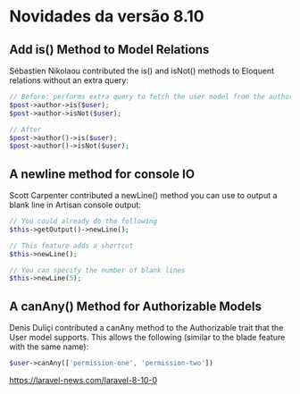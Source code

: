 # Novidades da versão 8.10

## Add is() Method to Model Relations

Sébastien Nikolaou contributed the is() and isNot() methods to Eloquent relations without an extra query:
```php
// Before: performs extra query to fetch the user model from the author relation
$post->author->is($user);
$post->author->isNot($user);

// After
$post->author()->is($user);
$post->author()->isNot($user);
```

## A newline method for console IO

Scott Carpenter contributed a newLine() method you can use to output a blank line in Artisan console output:
```php
// You could already do the following
$this->getOutput()->newLine();

// This feature adds a shortcut
$this->newLine();

// You can specify the number of blank lines
$this->newLine(5);
```

## A canAny() Method for Authorizable Models

Denis Duliçi contributed a canAny method to the Authorizable trait that the User model supports. This allows the following (similar to the blade feature with the same name):
```php
$user->canAny(['permission-one', 'permission-two'])
```
https://laravel-news.com/laravel-8-10-0
